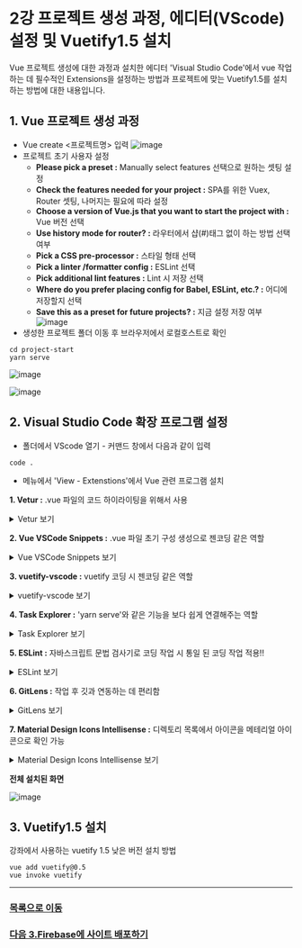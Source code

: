 # 2강 프로젝트 생성 과정, 에디터(VScode) 설정 및 Vuetify1.5 설치

Vue 프로젝트 생성에 대한 과정과 설치한 에디터 'Visual Studio Code'에서 vue 작업하는 데 필수적인 Extensions을 설정하는 방법과 프로젝트에 맞는 Vuetify1.5를 설치하는 방법에 대한 내용입니다.

## 1. Vue 프로젝트 생성 과정
- Vue create <프로젝트명> 입력
![image](https://user-images.githubusercontent.com/13953651/140884712-052fa548-75b2-44a7-b0f5-328c58636e4a.png)
- 프로젝트 초기 사용자 설정 
  - **Please pick a preset :** Manually select features 선택으로 원하는 셋팅 설정
  - **Check the features needed for your project :** SPA를 위한 Vuex, Router 셋팅, 나머지는 필요에 따라 설정
  - **Choose a version of Vue.js that you want to start the project with :** Vue 버전 선택
  - **Use history mode for router? :** 라우터에서 샵(#)태그 없이 하는 방법 선택 여부
  - **Pick a CSS pre-processor :** 스타일 형태 선택
  - **Pick a linter /formatter config :** ESLint 선택
  - **Pick additional lint features :** Lint 시 저장 선택
  - **Where do you prefer placing config for Babel, ESLint, etc.? :** 어디에 저장할지 선택
  - **Save this as a preset for future projects? :** 지금 설정 저장 여부
![image](https://user-images.githubusercontent.com/13953651/140886364-c020088d-e502-4cf9-b0ad-10842147d949.png)
- 생성한 프로젝트 폴더 이동 후 브라우저에서 로컬호스트로 확인
```
cd project-start
yarn serve
```
![image](https://user-images.githubusercontent.com/13953651/140888176-91420661-fd14-465f-bd9c-a299d9e7cb34.png)

![image](https://user-images.githubusercontent.com/13953651/140888703-089b51e0-a686-4d20-a592-ea5758a41452.png)



## 2. Visual Studio Code 확장 프로그램 설정

-   폴더에서 VScode 열기 - 커맨드 창에서 다음과 같이 입력

```
code .
```

-   메뉴에서 'View - Extenstions'에서 Vue 관련 프로그램 설치  

**1. Vetur :** .vue 파일의 코드 하이라이팅을 위해서 사용


<details> 
<summary>Vetur 보기</summary>
<div markdown="1">

  
![image](https://user-images.githubusercontent.com/13953651/141024525-d15d339d-d62e-4e1c-84aa-ae75935dfb24.png)   
  
  설치 전/후   
  
  ![vetur](https://user-images.githubusercontent.com/13953651/141033367-45315ad5-beba-4233-9879-5e3a7f896dc9.gif)

</div>
</details>

**2. Vue VSCode Snippets :** .vue 파일 초기 구성 생성으로 젠코딩 같은 역할

<details>
<summary>Vue VSCode Snippets 보기</summary>
<div markdown="1">

![image](https://user-images.githubusercontent.com/13953651/141033823-344cce85-6bd7-4ad3-83d8-b7162da6fdda.png)   
  
  적용 된 화면   
  
  ![Vue VSCode Snippets](https://user-images.githubusercontent.com/13953651/141033751-c28a2709-38c0-40d0-b0dc-f8f8bf545156.gif)

</div>
</details>

**3. vuetify-vscode :** vuetify 코딩 시 젠코딩 같은 역할

<details>
<summary>vuetify-vscode 보기</summary>
<div markdown="1">

![image](https://user-images.githubusercontent.com/13953651/141035213-cd02f6b6-5748-4d1f-bc15-6ccb46058c49.png)   
  
  적용 된 화면  
  
  ![vuetify-vscode](https://user-images.githubusercontent.com/13953651/141034180-6acf4a42-b0ce-46a0-86c4-b27626f72371.gif)

</div>
</details>

**4. Task Explorer :** 'yarn serve'와 같은 기능을 보다 쉽게 연결해주는 역할

<details>
<summary>Task Explorer 보기</summary>
<div markdown="1">

![image](https://user-images.githubusercontent.com/13953651/141034478-6ac3a91a-9dba-4cc1-b50c-249c46eb472c.png)

</div>
</details>

**5. ESLint :** 자바스크립트 문법 검사기로 코딩 작업 시 통일 된 코딩 작업 적용!!

<details>
<summary>ESLint 보기</summary>
<div markdown="1">

![image](https://user-images.githubusercontent.com/13953651/141034546-298faca8-c42b-4143-a296-d64ebde5e416.png)   
    
**※ 추가 설정 필요**  
  1. 최상위 디렉토리에 .eslintrc.js 생성 및 다음과 같이 소스 추가   
```javascript
  module.exports = {
    root: true,
    parserOptions: {
        parser: 'babel-eslint',
    },
    env: {
        browser: true,
    },
    extends: [
        'plugin:vue/recommended',
    ],
    plugins: [
        'vue',
    ],
    rules: {
        'nenerator-start-spacing': 'off',
        'no-debugger': process.env.NODE_ENV === 'production' ? 'error' : 'off',
        'semi': ["error", "never"],
        'no-unsafe-finally': 0,
        'no-return-assign': 0,
        'comma-dangle': ['error', "always-multiline"],
        'space-before-function-paren': ['error', 'never'],
        'space-before-blocks': ['error', 'never'],
        'keyword-spacing': ['error', { before: true, after: true}],
    },
  };
```
  2. VScode setting.json 옵션 추가  
    
  ![eslint-setting](https://user-images.githubusercontent.com/13953651/141036030-8ceea386-aa09-4a39-b597-2dbc996374a1.gif)

</div>
</details>

**6. GitLens :** 작업 후 깃과 연동하는 데 편리함   

<details>
<summary>GitLens 보기</summary>
<div markdown="1">

![image](https://user-images.githubusercontent.com/13953651/141048266-46f2668a-c454-46a0-94b8-f23a0fc2aa93.png)   
  
  적용된 화면
  
  ![gitlens](https://user-images.githubusercontent.com/13953651/141049969-8bbd2aaa-99c8-403e-88b0-f5fe6cd52294.gif)

</div>
</details>

**7. Material Design Icons Intellisense :** 디렉토리 목록에서 아이콘을 메테리얼 아이콘으로 확인 가능

<details>
<summary>Material Design Icons Intellisense 보기</summary>
<div markdown="1">

![image](https://user-images.githubusercontent.com/13953651/141050217-5a09182a-fe84-4b83-997c-08eb4b5e5669.png)
  
  적용된 화면
  
  ![mdi](https://user-images.githubusercontent.com/13953651/141050354-efc16371-caee-4a69-94a5-d350359a8a4d.gif)
  
</div>
</details>

**전체 설치된 화면**   

![image](https://user-images.githubusercontent.com/13953651/140890330-a613da3f-051e-4c39-a61b-4829a56f5e85.png)


## 3. Vuetify1.5 설치
강좌에서 사용하는 vuetify 1.5 낮은 버전 설치 방법 
```
vue add vuetify@0.5
vue invoke vuetify
```

---

### [목록으로 이동](README.md)

### [다음 3.Firebase에 사이트 배포하기](document_03.md)
